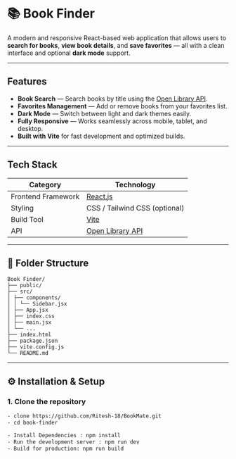 # 📚 Book Finder

A modern and responsive React-based web application that allows users to **search for books**, **view book details**, and **save favorites** — all with a clean interface and optional **dark mode** support.

---

## Features

-  **Book Search** — Search books by title using the [Open Library API](https://openlibrary.org/dev/docs/api/search).  
- **Favorites Management** — Add or remove books from your favorites list.  
- **Dark Mode** — Switch between light and dark themes easily.  
- **Fully Responsive** — Works seamlessly across mobile, tablet, and desktop.  
- **Built with Vite** for fast development and optimized builds.

---

## Tech Stack

| Category | Technology |
|-----------|-------------|
| Frontend Framework | [React.js](https://react.dev/) |
| Styling | CSS / Tailwind CSS (optional) |
| Build Tool | [Vite](https://vitejs.dev/) |
| API | [Open Library API](https://openlibrary.org/developers/api) |

---

## 📂 Folder Structure

```
Book Finder/
├── public/
├── src/
│ ├── components/
│ │ └── Sidebar.jsx
│ ├── App.jsx
│ ├── index.css
│ ├── main.jsx
│ └── ...
├── index.html
├── package.json
├── vite.config.js
└── README.md
```

---

## ⚙️ Installation & Setup

### 1. Clone the repository
```bash
- clone https://github.com/Ritesh-18/BookMate.git
- cd book-finder

- Install Dependencies : npm install
- Run the development server : npm run dev 
- Build for production: npm run build
```
